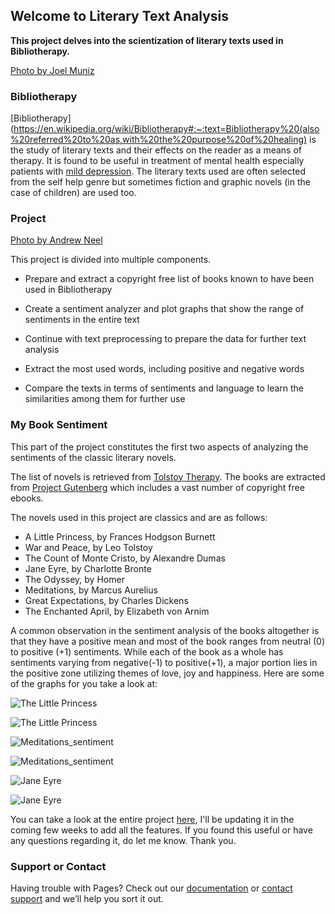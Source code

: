 ## Welcome to Literary Text Analysis

**This project delves into the scientization of literary texts used in Bibliotherapy.**

[Photo by Joel Muniz](https://images.unsplash.com/photo-1553729784-e91953dec042?ixlib=rb-1.2.1&ixid=eyJhcHBfaWQiOjEyMDd9&auto=format&fit=crop&w=1950&q=80)


### Bibliotherapy

[Bibliotherapy](https://en.wikipedia.org/wiki/Bibliotherapy#:~:text=Bibliotherapy%20(also%20referred%20to%20as,with%20the%20purpose%20of%20healing) is the study of literary texts and their effects on the reader as a means of therapy. It is found to be useful in treatment of mental health especially patients with [mild depression](https://onlinelibrary.wiley.com/doi/abs/10.1002/cpp.1814). The literary texts used are often selected from the self help genre but sometimes fiction and graphic novels (in the case of children) are used too.

### Project

[Photo by Andrew Neel](https://images.unsplash.com/photo-1499750310107-5fef28a66643?ixlib=rb-1.2.1&ixid=eyJhcHBfaWQiOjEyMDd9&auto=format&fit=crop&w=600&q=60)

This project is divided into multiple components.

- Prepare and extract a copyright free list of books known to have been used in Bibliotherapy

- Create a sentiment analyzer and plot graphs that show the range of sentiments in the entire text

- Continue with text preprocessing to prepare the data for further text analysis

- Extract the most used words, including positive and negative words

- Compare the texts in terms of sentiments and language to learn the similarities among them for further use

### My Book Sentiment

This part of the project constitutes the first two aspects of analyzing the sentiments of the classic literary novels.

The list of novels is retrieved from [Tolstoy Therapy](https://www.tolstoytherapy.com/bibliotherapy-recommendations/).
The books are extracted from [Project Gutenberg](http://gutenberg.org/) which includes a vast number of copyright free ebooks.

The novels used in this project are classics and are as follows: 

- A Little Princess, by Frances Hodgson Burnett
- War and Peace, by Leo Tolstoy
- The Count of Monte Cristo, by Alexandre Dumas
- Jane Eyre, by Charlotte Bronte
- The Odyssey, by Homer
- Meditations, by Marcus Aurelius
- Great Expectations, by Charles Dickens
- The Enchanted April, by Elizabeth von Arnim

A common observation in the sentiment analysis of the books altogether is that they have a positive mean and most of the book ranges from neutral (0) to positive (+1) sentiments. While each of the book as a whole has sentiments varying from negative(-1) to positive(+1), a major portion lies in the positive zone utilizing themes of love, joy and happiness. Here are some of the graphs for you take a look at:

![The Little Princess](https://user-images.githubusercontent.com/65708254/96993831-76829f80-1549-11eb-9701-34f49831e1e7.png)

![The Little Princess](https://user-images.githubusercontent.com/65708254/96993835-784c6300-1549-11eb-8f66-24beb444913d.png)

![Meditations_sentiment](https://user-images.githubusercontent.com/65708254/96993789-6965b080-1549-11eb-8167-9f0085c4ad11.png)

![Meditations_sentiment](https://user-images.githubusercontent.com/65708254/96993786-68348380-1549-11eb-831c-d8d4d4460968.png)

![Jane Eyre](https://user-images.githubusercontent.com/65708254/96993770-62d73900-1549-11eb-9385-6bb9ad5fd1ab.png)

![Jane Eyre](https://user-images.githubusercontent.com/65708254/96993777-65d22980-1549-11eb-9518-82a80b33942a.png)


You can take a look at the entire project [here](https://github.com/srish1108/Literary-Text-Analysis), I'll be updating it in the coming few weeks to add all the features. If you found this useful or have any questions regarding it, do let me know. Thank you.


### Support or Contact

Having trouble with Pages? Check out our [documentation](https://docs.github.com/categories/github-pages-basics/) or [contact support](https://github.com/contact) and we’ll help you sort it out.
